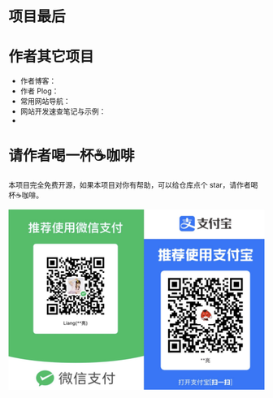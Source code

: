 # 项目最后



# 作者其它项目

- 作者博客：
- 作者 Plog：
- 常用网站导航：
- 网站开发速查笔记与示例：
- 

# 请作者喝一杯☕️咖啡

本项目完全免费开源，如果本项目对你有帮助，可以给仓库点个 star，请作者喝杯☕️咖啡。

![](./pic/sponsor.jpg)